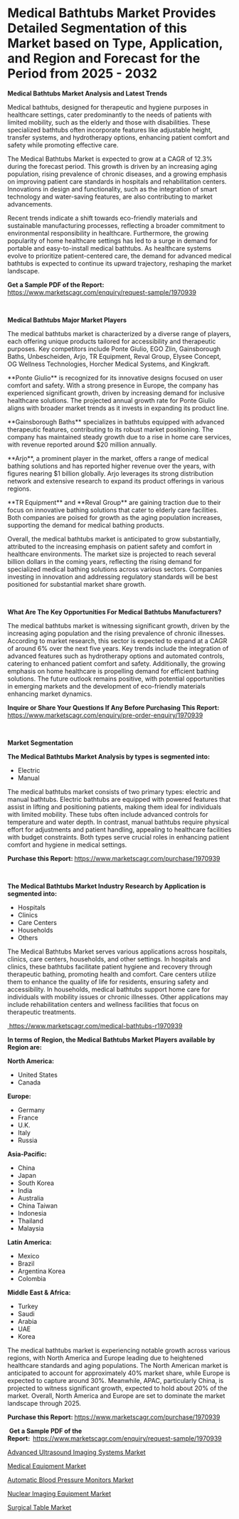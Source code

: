 <p><h1>Medical Bathtubs Market Provides Detailed Segmentation of this Market based on Type, Application, and Region and Forecast for the Period from 2025 - 2032</h1></p><p><strong>Medical Bathtubs Market Analysis and Latest Trends</strong></p>
<p><p>Medical bathtubs, designed for therapeutic and hygiene purposes in healthcare settings, cater predominantly to the needs of patients with limited mobility, such as the elderly and those with disabilities. These specialized bathtubs often incorporate features like adjustable height, transfer systems, and hydrotherapy options, enhancing patient comfort and safety while promoting effective care.</p><p>The Medical Bathtubs Market is expected to grow at a CAGR of 12.3% during the forecast period. This growth is driven by an increasing aging population, rising prevalence of chronic diseases, and a growing emphasis on improving patient care standards in hospitals and rehabilitation centers. Innovations in design and functionality, such as the integration of smart technology and water-saving features, are also contributing to market advancements.</p><p>Recent trends indicate a shift towards eco-friendly materials and sustainable manufacturing processes, reflecting a broader commitment to environmental responsibility in healthcare. Furthermore, the growing popularity of home healthcare settings has led to a surge in demand for portable and easy-to-install medical bathtubs. As healthcare systems evolve to prioritize patient-centered care, the demand for advanced medical bathtubs is expected to continue its upward trajectory, reshaping the market landscape.</p></p>
<p><strong>Get a Sample PDF of the Report:&nbsp;</strong> <a href="https://www.marketscagr.com/enquiry/request-sample/1970939?utm_campaign=2130&utm_medium=2&utm_source=Github&utm_content=ia&utm_term=03032025&utm_id=medical-bathtubs">https://www.marketscagr.com/enquiry/request-sample/1970939</a></p>
<p>&nbsp;</p>
<p><strong>Medical Bathtubs Major Market Players</strong></p>
<p><p>The medical bathtubs market is characterized by a diverse range of players, each offering unique products tailored for accessibility and therapeutic purposes. Key competitors include Ponte Giulio, EGO Zlin, Gainsborough Baths, Unbescheiden, Arjo, TR Equipment, Reval Group, Elysee Concept, OG Wellness Technologies, Horcher Medical Systems, and Kingkraft.</p><p>**Ponte Giulio** is recognized for its innovative designs focused on user comfort and safety. With a strong presence in Europe, the company has experienced significant growth, driven by increasing demand for inclusive healthcare solutions. The projected annual growth rate for Ponte Giulio aligns with broader market trends as it invests in expanding its product line.</p><p>**Gainsborough Baths** specializes in bathtubs equipped with advanced therapeutic features, contributing to its robust market positioning. The company has maintained steady growth due to a rise in home care services, with revenue reported around $20 million annually.</p><p>**Arjo**, a prominent player in the market, offers a range of medical bathing solutions and has reported higher revenue over the years, with figures nearing $1 billion globally. Arjo leverages its strong distribution network and extensive research to expand its product offerings in various regions.</p><p>**TR Equipment** and **Reval Group** are gaining traction due to their focus on innovative bathing solutions that cater to elderly care facilities. Both companies are poised for growth as the aging population increases, supporting the demand for medical bathing products.</p><p>Overall, the medical bathtubs market is anticipated to grow substantially, attributed to the increasing emphasis on patient safety and comfort in healthcare environments. The market size is projected to reach several billion dollars in the coming years, reflecting the rising demand for specialized medical bathing solutions across various sectors. Companies investing in innovation and addressing regulatory standards will be best positioned for substantial market share growth.</p></p>
<p>&nbsp;</p>
<p><strong>What Are The Key Opportunities For Medical Bathtubs Manufacturers?</strong></p>
<p><p>The medical bathtubs market is witnessing significant growth, driven by the increasing aging population and the rising prevalence of chronic illnesses. According to market research, this sector is expected to expand at a CAGR of around 6% over the next five years. Key trends include the integration of advanced features such as hydrotherapy options and automated controls, catering to enhanced patient comfort and safety. Additionally, the growing emphasis on home healthcare is propelling demand for efficient bathing solutions. The future outlook remains positive, with potential opportunities in emerging markets and the development of eco-friendly materials enhancing market dynamics.</p></p>
<p><strong>Inquire or Share Your Questions If Any Before Purchasing This Report:</strong> <a href="https://www.marketscagr.com/enquiry/pre-order-enquiry/1970939?utm_campaign=2130&utm_medium=2&utm_source=Github&utm_content=ia&utm_term=03032025&utm_id=medical-bathtubs">https://www.marketscagr.com/enquiry/pre-order-enquiry/1970939</a></p>
<p>&nbsp;</p>
<p><strong>Market Segmentation</strong></p>
<p><strong>The Medical Bathtubs Market Analysis by types is segmented into:</strong></p>
<p><ul><li>Electric</li><li>Manual</li></ul></p>
<p><p>The medical bathtubs market consists of two primary types: electric and manual bathtubs. Electric bathtubs are equipped with powered features that assist in lifting and positioning patients, making them ideal for individuals with limited mobility. These tubs often include advanced controls for temperature and water depth. In contrast, manual bathtubs require physical effort for adjustments and patient handling, appealing to healthcare facilities with budget constraints. Both types serve crucial roles in enhancing patient comfort and hygiene in medical settings.</p></p>
<p><strong>Purchase this Report:&nbsp;</strong><a href="https://www.marketscagr.com/purchase/1970939?utm_campaign=2130&utm_medium=2&utm_source=Github&utm_content=ia&utm_term=03032025&utm_id=medical-bathtubs">https://www.marketscagr.com/purchase/1970939</a></p>
<p>&nbsp;</p>
<p><strong>The Medical Bathtubs Market Industry Research by Application is segmented into:</strong></p>
<p><ul><li>Hospitals</li><li>Clinics</li><li>Care Centers</li><li>Households</li><li>Others</li></ul></p>
<p><p>The Medical Bathtubs Market serves various applications across hospitals, clinics, care centers, households, and other settings. In hospitals and clinics, these bathtubs facilitate patient hygiene and recovery through therapeutic bathing, promoting health and comfort. Care centers utilize them to enhance the quality of life for residents, ensuring safety and accessibility. In households, medical bathtubs support home care for individuals with mobility issues or chronic illnesses. Other applications may include rehabilitation centers and wellness facilities that focus on therapeutic treatments.</p></p>
<p><a href="https://www.marketscagr.com/medical-bathtubs-r1970939?utm_campaign=2130&utm_medium=2&utm_source=Github&utm_content=ia&utm_term=03032025&utm_id=medical-bathtubs">&nbsp;https://www.marketscagr.com/medical-bathtubs-r1970939</a></p>
<p><strong>In terms of Region, the Medical Bathtubs Market Players available by Region are:</strong></p>
<p>
    <p> <strong> North America: </strong>
        <ul>
            <li>United States</li>
            <li>Canada</li>
        </ul>
        </p> 
    <p> <strong> Europe: </strong>
        <ul>
            <li>Germany</li>
            <li>France</li>
            <li>U.K.</li>
            <li>Italy</li>
            <li>Russia</li>
        </ul>
        </p> 
    <p> <strong> Asia-Pacific: </strong>
        <ul>
            <li>China</li>
            <li>Japan</li>
            <li>South Korea</li>
            <li>India</li>
            <li>Australia</li>
            <li>China Taiwan</li>
            <li>Indonesia</li>
            <li>Thailand</li>
            <li>Malaysia</li>
        </ul>
        </p> 
    <p> <strong> Latin America: </strong>
        <ul>
            <li>Mexico</li>
            <li>Brazil</li>
            <li>Argentina Korea</li>
            <li>Colombia</li>
        </ul>
        </p> 
    <p> <strong> Middle East & Africa: </strong>
        <ul>
            <li>Turkey</li>
            <li>Saudi</li>
            <li>Arabia</li>
            <li>UAE</li>
            <li>Korea</li>
        </ul>
    </p>
    </p>
<p><p>The medical bathtubs market is experiencing notable growth across various regions, with North America and Europe leading due to heightened healthcare standards and aging populations. The North American market is anticipated to account for approximately 40% market share, while Europe is expected to capture around 30%. Meanwhile, APAC, particularly China, is projected to witness significant growth, expected to hold about 20% of the market. Overall, North America and Europe are set to dominate the market landscape through 2025.</p></p>
<p><strong>Purchase this Report: </strong><a href="https://www.marketscagr.com/purchase/1970939?utm_campaign=2130&utm_medium=2&utm_source=Github&utm_content=ia&utm_term=03032025&utm_id=medical-bathtubs">https://www.marketscagr.com/purchase/1970939</a></p>
<p>&nbsp;<strong>Get a Sample PDF of the Report:&nbsp;&nbsp;</strong><a href="https://www.marketscagr.com/enquiry/request-sample/1970939?utm_campaign=2130&utm_medium=2&utm_source=Github&utm_content=ia&utm_term=03032025&utm_id=medical-bathtubs">https://www.marketscagr.com/enquiry/request-sample/1970939</a></p>
<p><strong></strong></p>
<p><p><a href="https://github.com/wynonachirei9/Market-Research-Report-List-1/blob/main/advanced-ultrasound-imaging-systems-market.md?utm_campaign=2130&utm_medium=2&utm_source=Github&utm_content=ia&utm_term=03032025&utm_id=medical-bathtubs">Advanced Ultrasound Imaging Systems Market</a></p><p><a href="https://github.com/forgazerbyjt/Market-Research-Report-List-1/blob/main/medical-equipment-market.md?utm_campaign=2130&utm_medium=2&utm_source=Github&utm_content=ia&utm_term=03032025&utm_id=medical-bathtubs">Medical Equipment Market</a></p><p><a href="https://github.com/urticagebbia/Market-Research-Report-List-1/blob/main/automatic-blood-pressure-monitors-market.md?utm_campaign=2130&utm_medium=2&utm_source=Github&utm_content=ia&utm_term=03032025&utm_id=medical-bathtubs">Automatic Blood Pressure Monitors Market</a></p><p><a href="https://github.com/sanghpavao1n/Market-Research-Report-List-1/blob/main/nuclear-imaging-equipment-market.md?utm_campaign=2130&utm_medium=2&utm_source=Github&utm_content=ia&utm_term=03032025&utm_id=medical-bathtubs">Nuclear Imaging Equipment Market</a></p><p><a href="https://github.com/merkinedry7b/Market-Research-Report-List-1/blob/main/surgical-table-market.md?utm_campaign=2130&utm_medium=2&utm_source=Github&utm_content=ia&utm_term=03032025&utm_id=medical-bathtubs">Surgical Table Market</a></p></p>